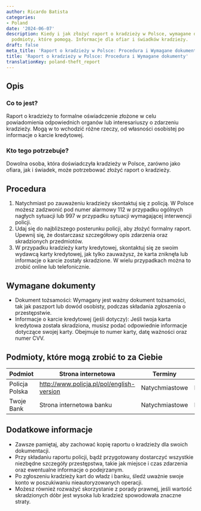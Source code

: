 ```yaml
---
author: Ricardo Batista
categories:
- Poland
date: '2024-06-07'
description: Kiedy i jak złożyć raport o kradzieży w Polsce, wymagane dokumenty i
  podmioty, które pomogą. Informacje dla ofiar i świadków kradzieży.
draft: false
meta_title: 'Raport o kradzieży w Polsce: Procedura i Wymagane dokumenty'
title: 'Raport o kradzieży w Polsce: Procedura i Wymagane dokumenty'
translationKey: poland-theft_report
---
```



## Opis
### Co to jest?
Raport o kradzieży to formalne oświadczenie złożone w celu powiadomienia odpowiednich organów lub interesariuszy o zdarzeniu kradzieży. Mogą w to wchodzić różne rzeczy, od własności osobistej po informacje o karcie kredytowej.

### Kto tego potrzebuje?
Dowolna osoba, która doświadczyła kradzieży w Polsce, zarówno jako ofiara, jak i świadek, może potrzebować złożyć raport o kradzieży.

## Procedura

1. Natychmiast po zauważeniu kradzieży skontaktuj się z policją. W Polsce możesz zadzwonić pod numer alarmowy 112 w przypadku ogólnych nagłych sytuacji lub 997 w przypadku sytuacji wymagającej interwencji policji.
2. Udaj się do najbliższego posterunku policji, aby złożyć formalny raport. Upewnij się, że dostarczasz szczegółowy opis zdarzenia oraz skradzionych przedmiotów.
3. W przypadku kradzieży karty kredytowej, skontaktuj się ze swoim wydawcą karty kredytowej, jak tylko zauważysz, że karta zniknęła lub informacje o karcie zostały skradzione. W wielu przypadkach można to zrobić online lub telefonicznie.

## Wymagane dokumenty
- Dokument tożsamości: Wymagany jest ważny dokument tożsamości, tak jak paszport lub dowód osobisty, podczas składania zgłoszenia o przestępstwie.
- Informacje o karcie kredytowej (jeśli dotyczy): Jeśli twoja karta kredytowa została skradziona, musisz podać odpowiednie informacje dotyczące swojej karty. Obejmuje to numer karty, datę ważności oraz numer CVV.

## Podmioty, które mogą zrobić to za Ciebie

| Podmiot              |     Strona internetowa                 |     Terminy     |       Koszty      |
| ---------------------| -------------------------------------- |  :-------------: | :-------------: |
| Policja Polska      |  http://www.policja.pl/pol/english-version|  Natychmiastowe |        Darmowe     |
| Twoje Bank            |  Strona internetowa banku            |      Natychmiastowe |        Darmowe       |

## Dodatkowe informacje
- Zawsze pamiętaj, aby zachować kopię raportu o kradzieży dla swoich dokumentacji.
- Przy składaniu raportu policji, bądź przygotowany dostarczyć wszystkie niezbędne szczegóły przestępstwa, takie jak miejsce i czas zdarzenia oraz ewentualne informacje o podejrzanym.
- Po zgłoszeniu kradzieży kart do władz i banku, śledź uważnie swoje konto w poszukiwaniu nieautoryzowanych operacji.
- Możesz również rozważyć skorzystanie z porady prawnej, jeśli wartość skradzionych dóbr jest wysoka lub kradzież spowodowała znaczne straty.